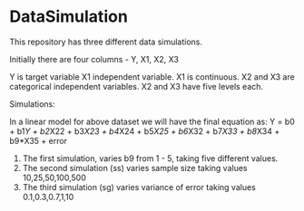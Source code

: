 # DataSimulation

This repository has three different data simulations.

Initially there are four columns - Y, X1, X2, X3

Y is target variable
X1 independent variable. X1 is continuous.
X2 and X3 are categorical independent variables. X2 and X3 have five levels each.

Simulations:

In a linear model for above dataset we will have the final equation as:
   Y = b0 + b1*Y + b2*X22 + b3*X23 + b4*X24 + b5*X25 + b6*X32 + b7*X33 + b8*X34 + b9*X35 + error

1) The first simulation, varies b9 from 1 - 5, taking five different values.
2) The second simulation (ss) varies sample size taking values 10,25,50,100,500
3) The third simulation (sg) varies variance of error taking values 0.1,0.3,0.7,1,10
